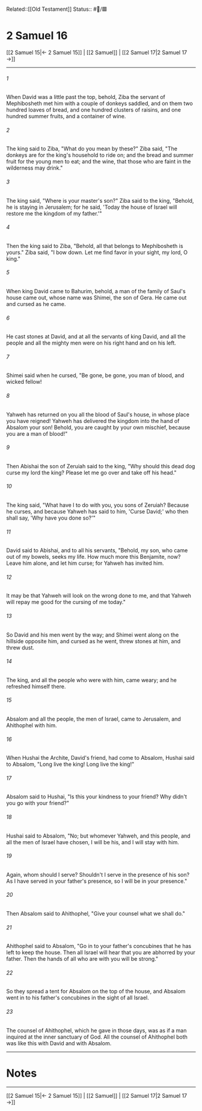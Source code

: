 Related::[[Old Testament]]
Status:: #📖/🟥
# 2 Samuel 16

[[2 Samuel 15|← 2 Samuel 15]] | [[2 Samuel]] | [[2 Samuel 17|2 Samuel 17 →]]
***



###### 1 
When David was a little past the top, behold, Ziba the servant of Mephibosheth met him with a couple of donkeys saddled, and on them two hundred loaves of bread, and one hundred clusters of raisins, and one hundred summer fruits, and a container of wine. 

###### 2 
The king said to Ziba, "What do you mean by these?" Ziba said, "The donkeys are for the king's household to ride on; and the bread and summer fruit for the young men to eat; and the wine, that those who are faint in the wilderness may drink." 

###### 3 
The king said, "Where is your master's son?" Ziba said to the king, "Behold, he is staying in Jerusalem; for he said, 'Today the house of Israel will restore me the kingdom of my father.'" 

###### 4 
Then the king said to Ziba, "Behold, all that belongs to Mephibosheth is yours." Ziba said, "I bow down. Let me find favor in your sight, my lord, O king." 

###### 5 
When king David came to Bahurim, behold, a man of the family of Saul's house came out, whose name was Shimei, the son of Gera. He came out and cursed as he came. 

###### 6 
He cast stones at David, and at all the servants of king David, and all the people and all the mighty men were on his right hand and on his left. 

###### 7 
Shimei said when he cursed, "Be gone, be gone, you man of blood, and wicked fellow! 

###### 8 
Yahweh has returned on you all the blood of Saul's house, in whose place you have reigned! Yahweh has delivered the kingdom into the hand of Absalom your son! Behold, you are caught by your own mischief, because you are a man of blood!" 

###### 9 
Then Abishai the son of Zeruiah said to the king, "Why should this dead dog curse my lord the king? Please let me go over and take off his head." 

###### 10 
The king said, "What have I to do with you, you sons of Zeruiah? Because he curses, and because Yahweh has said to him, 'Curse David;' who then shall say, 'Why have you done so?'" 

###### 11 
David said to Abishai, and to all his servants, "Behold, my son, who came out of my bowels, seeks my life. How much more this Benjamite, now? Leave him alone, and let him curse; for Yahweh has invited him. 

###### 12 
It may be that Yahweh will look on the wrong done to me, and that Yahweh will repay me good for the cursing of me today." 

###### 13 
So David and his men went by the way; and Shimei went along on the hillside opposite him, and cursed as he went, threw stones at him, and threw dust. 

###### 14 
The king, and all the people who were with him, came weary; and he refreshed himself there. 

###### 15 
Absalom and all the people, the men of Israel, came to Jerusalem, and Ahithophel with him. 

###### 16 
When Hushai the Archite, David's friend, had come to Absalom, Hushai said to Absalom, "Long live the king! Long live the king!" 

###### 17 
Absalom said to Hushai, "Is this your kindness to your friend? Why didn't you go with your friend?" 

###### 18 
Hushai said to Absalom, "No; but whomever Yahweh, and this people, and all the men of Israel have chosen, I will be his, and I will stay with him. 

###### 19 
Again, whom should I serve? Shouldn't I serve in the presence of his son? As I have served in your father's presence, so I will be in your presence." 

###### 20 
Then Absalom said to Ahithophel, "Give your counsel what we shall do." 

###### 21 
Ahithophel said to Absalom, "Go in to your father's concubines that he has left to keep the house. Then all Israel will hear that you are abhorred by your father. Then the hands of all who are with you will be strong." 

###### 22 
So they spread a tent for Absalom on the top of the house, and Absalom went in to his father's concubines in the sight of all Israel. 

###### 23 
The counsel of Ahithophel, which he gave in those days, was as if a man inquired at the inner sanctuary of God. All the counsel of Ahithophel both was like this with David and with Absalom.

---
# Notes


***
[[2 Samuel 15|← 2 Samuel 15]] | [[2 Samuel]] | [[2 Samuel 17|2 Samuel 17 →]]
